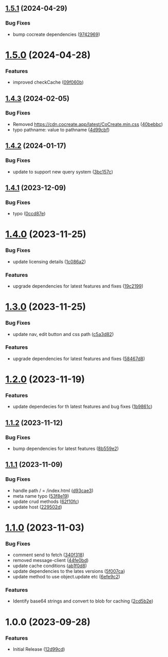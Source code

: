 ## [1.5.1](https://github.com/CoCreate-app/CoCreate-cache/compare/v1.5.0...v1.5.1) (2024-04-29)


### Bug Fixes

* bump cocreate dependencies ([9742969](https://github.com/CoCreate-app/CoCreate-cache/commit/974296978bf9fe1584f33d99dd352f8ab2068961))

# [1.5.0](https://github.com/CoCreate-app/CoCreate-cache/compare/v1.4.3...v1.5.0) (2024-04-28)


### Features

* improved checkCache ([09f060b](https://github.com/CoCreate-app/CoCreate-cache/commit/09f060b92f2f272959cc1551108c9fa2d0ef30c1))

## [1.4.3](https://github.com/CoCreate-app/CoCreate-cache/compare/v1.4.2...v1.4.3) (2024-02-05)


### Bug Fixes

* Removed https://cdn.cocreate.app/latest/CoCreate.min.css ([40bebbc](https://github.com/CoCreate-app/CoCreate-cache/commit/40bebbc2824784fb63bb8fea6e365c89d4f33d5b))
* typo pathname: value to pathname ([4d99cbf](https://github.com/CoCreate-app/CoCreate-cache/commit/4d99cbfe9213c578864ea57bd4290e6b90a637a0))

## [1.4.2](https://github.com/CoCreate-app/CoCreate-cache/compare/v1.4.1...v1.4.2) (2024-01-17)


### Bug Fixes

* update to support new query system ([3bc157c](https://github.com/CoCreate-app/CoCreate-cache/commit/3bc157ce0cafc139ff8f30c3a5c91111715e926f))

## [1.4.1](https://github.com/CoCreate-app/CoCreate-cache/compare/v1.4.0...v1.4.1) (2023-12-09)


### Bug Fixes

* typo ([0ccd87e](https://github.com/CoCreate-app/CoCreate-cache/commit/0ccd87eeac74087045965da497b615a39d365056))

# [1.4.0](https://github.com/CoCreate-app/CoCreate-cache/compare/v1.3.0...v1.4.0) (2023-11-25)


### Bug Fixes

* update licensing details ([1c086a2](https://github.com/CoCreate-app/CoCreate-cache/commit/1c086a231f32d5137764b6c7a3838923f0bc8950))


### Features

* upgrade dependencies for latest features and fixes ([19c2199](https://github.com/CoCreate-app/CoCreate-cache/commit/19c21994fe3ac0f6f899364be28657c5f3f54e08))

# [1.3.0](https://github.com/CoCreate-app/CoCreate-cache/compare/v1.2.0...v1.3.0) (2023-11-25)


### Bug Fixes

* update nav, edit button and css path ([c5a3d82](https://github.com/CoCreate-app/CoCreate-cache/commit/c5a3d82559a361101030e4046a95c27935399713))


### Features

* upgrade dependencies for latest features and fixes ([58467d8](https://github.com/CoCreate-app/CoCreate-cache/commit/58467d8c627fb2574460fd8bafebe1b14524cb86))

# [1.2.0](https://github.com/CoCreate-app/CoCreate-cache/compare/v1.1.2...v1.2.0) (2023-11-19)


### Features

* update dependecies for th latest features and bug fixes ([1b9861c](https://github.com/CoCreate-app/CoCreate-cache/commit/1b9861c6a3cc02ecff0f1be8bd5a1a27503c3f39))

## [1.1.2](https://github.com/CoCreate-app/CoCreate-cache/compare/v1.1.1...v1.1.2) (2023-11-12)


### Bug Fixes

* bump dependencies for latest features ([8b559e2](https://github.com/CoCreate-app/CoCreate-cache/commit/8b559e28aeb2fe0e7ee007cb70b2fb30aa7c3c42))

## [1.1.1](https://github.com/CoCreate-app/CoCreate-cache/compare/v1.1.0...v1.1.1) (2023-11-09)


### Bug Fixes

* handle path / = /index.html ([d93cae3](https://github.com/CoCreate-app/CoCreate-cache/commit/d93cae346611e6df59bb38534dad292b47b8e0a2))
* meta name typo ([53f8e19](https://github.com/CoCreate-app/CoCreate-cache/commit/53f8e19708f897957309306aa8db421ca358b97c))
* update crud methods ([62f10fc](https://github.com/CoCreate-app/CoCreate-cache/commit/62f10fc2fccb6b75d1eb625ef3aa367c70f22691))
* update host ([229502d](https://github.com/CoCreate-app/CoCreate-cache/commit/229502d167a88d588e4d3c9111e482b0df280554))

# [1.1.0](https://github.com/CoCreate-app/CoCreate-cache/compare/v1.0.0...v1.1.0) (2023-11-03)


### Bug Fixes

* comment send to fetch ([340f318](https://github.com/CoCreate-app/CoCreate-cache/commit/340f3180eba0d1eb89ea58fe1c4ebb2579636493))
* removed message-client ([44fe0bd](https://github.com/CoCreate-app/CoCreate-cache/commit/44fe0bd0e2244e49411b3d853453831350c45d48))
* update cache conditions ([ab1f0d8](https://github.com/CoCreate-app/CoCreate-cache/commit/ab1f0d8e08b2df8057f8d3cea87b44f78b9c5ea2))
* update dependencies to the lates versions ([5f007ca](https://github.com/CoCreate-app/CoCreate-cache/commit/5f007caf29ec4d2fef7380e31e093ab39a8be7ad))
* update method to use object.update etc ([6efe9c2](https://github.com/CoCreate-app/CoCreate-cache/commit/6efe9c2dbc0a0a5ddb53913710bd2ca0a6fb11ff))


### Features

* Identify base64 strings and convert to blob for caching ([2cd5b2e](https://github.com/CoCreate-app/CoCreate-cache/commit/2cd5b2e3528379baf02a400c875e679ee7ad9040))

# 1.0.0 (2023-09-28)


### Features

* Initial Release ([12d99cd](https://github.com/CoCreate-app/CoCreate-cache/commit/12d99cd9e5327905d1787c1ba13f8cc4251ef38a))
